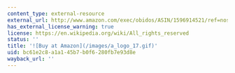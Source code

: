 ```yaml
---
content_type: external-resource
external_url: http://www.amazon.com/exec/obidos/ASIN/1596914521/ref=nosim/mitopencourse-20
has_external_license_warning: true
license: https://en.wikipedia.org/wiki/All_rights_reserved
status: ''
title: '![Buy at Amazon](/images/a_logo_17.gif)'
uid: bc61e2c8-a1a1-45b7-b0f6-280fb7e93d8e
wayback_url: ''
---
```

